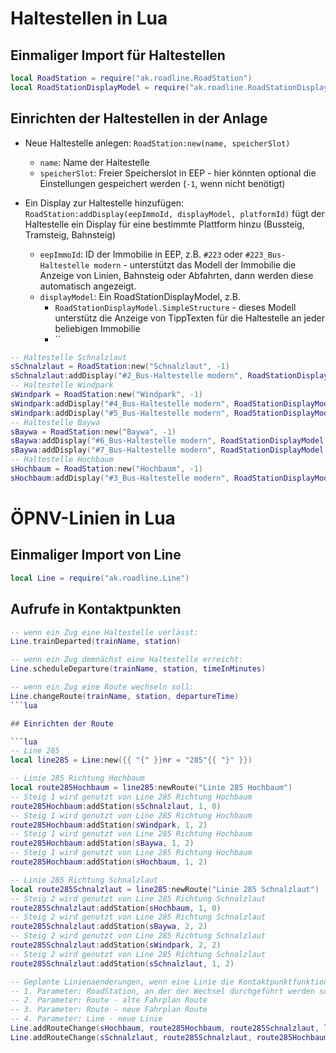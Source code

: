 # Haltestellen in Lua

## Einmaliger Import für Haltestellen

```lua
local RoadStation = require("ak.roadline.RoadStation")
local RoadStationDisplayModel = require("ak.roadline.RoadStationDisplayModel")
```

## Einrichten der Haltestellen in der Anlage

- Neue Haltestelle anlegen: `RoadStation:new(name, speicherSlot)`

  - `name`: Name der Haltestelle
  - `speicherSlot`: Freier Speicherslot in EEP - hier könnten optional die Einstellungen gespeichert werden (`-1`, wenn nicht benötigt)

- Ein Display zur Haltestelle hinzufügen: `RoadStation:addDisplay(eepImmoId, displayModel, platformId)`
  fügt der Haltestelle ein Display für eine bestimmte Plattform hinzu (Bussteig, Tramsteig, Bahnsteig)
  - `eepImmoId`: ID der Immobilie in EEP, z.B. `#223` oder `#223_Bus-Haltestelle modern` - unterstützt das Modell der Immobilie die Anzeige von Linien, Bahnsteig oder Abfahrten, dann werden diese automatisch angezeigt.
  - `displayModel`: Ein RoadStationDisplayModel, z.B.
    - `RoadStationDisplayModel.SimpleStructure` - dieses Modell unterstütz die Anzeige von TippTexten für die Haltestelle an jeder beliebigen Immobilie
    - ``

```lua
-- Haltestelle Schnalzlaut
sSchnalzlaut = RoadStation:new("Schnalzlaut", -1)
sSchnalzlaut:addDisplay("#2_Bus-Haltestelle modern", RoadStationDisplayModel.SimpleStructure, 1)
-- Haltestelle Windpark
sWindpark = RoadStation:new("Windpark", -1)
sWindpark:addDisplay("#4_Bus-Haltestelle modern", RoadStationDisplayModel.SimpleStructure, 1)
sWindpark:addDisplay("#5_Bus-Haltestelle modern", RoadStationDisplayModel.SimpleStructure, 2)
-- Haltestelle Baywa
sBaywa = RoadStation:new("Baywa", -1)
sBaywa:addDisplay("#6_Bus-Haltestelle modern", RoadStationDisplayModel.SimpleStructure, 1)
sBaywa:addDisplay("#7_Bus-Haltestelle modern", RoadStationDisplayModel.SimpleStructure, 2)
-- Haltestelle Hochbaum
sHochbaum = RoadStation:new("Hochbaum", -1)
sHochbaum:addDisplay("#3_Bus-Haltestelle modern", RoadStationDisplayModel.SimpleStructure, 1)
```

# ÖPNV-Linien in Lua

## Einmaliger Import von Line

```lua
local Line = require("ak.roadline.Line")
```

## Aufrufe in Kontaktpunkten

````lua
-- wenn ein Zug eine Haltestelle verlässt:
Line.trainDeparted(trainName, station)

-- wenn ein Zug demnächst eine Haltestelle erreicht:
Line.scheduleDeparture(trainName, station, timeInMinutes)

-- wenn ein Zug eine Route wechseln soll:
Line.changeRoute(trainName, station, departureTime)
```lua

## Einrichten der Route

```lua
-- Line 285
local line285 = Line:new({{ "{" }}nr = "285"{{ "}" }})

-- Linie 285 Richtung Hochbaum
local route285Hochbaum = line285:newRoute("Linie 285 Hochbaum")
-- Steig 1 wird genutzt von Line 285 Richtung Hochbaum
route285Hochbaum:addStation(sSchnalzlaut, 1, 0)
-- Steig 1 wird genutzt von Line 285 Richtung Hochbaum
route285Hochbaum:addStation(sWindpark, 1, 2)
-- Steig 1 wird genutzt von Line 285 Richtung Hochbaum
route285Hochbaum:addStation(sBaywa, 1, 2)
-- Steig 1 wird genutzt von Line 285 Richtung Hochbaum
route285Hochbaum:addStation(sHochbaum, 1, 2)

-- Linie 285 Richtung Schnalzlaut
local route285Schnalzlaut = line285:newRoute("Linie 285 Schnalzlaut")
-- Steig 2 wird genutzt von Line 285 Richtung Schnalzlaut
route285Schnalzlaut:addStation(sHochbaum, 1, 0)
-- Steig 2 wird genutzt von Line 285 Richtung Schnalzlaut
route285Schnalzlaut:addStation(sBaywa, 2, 2)
-- Steig 2 wird genutzt von Line 285 Richtung Schnalzlaut
route285Schnalzlaut:addStation(sWindpark, 2, 2)
-- Steig 2 wird genutzt von Line 285 Richtung Schnalzlaut
route285Schnalzlaut:addStation(sSchnalzlaut, 1, 2)

-- Geplante Linienaenderungen, wenn eine Linie die Kontaktpunktfunktion "changeDestination" aufruft
-- 1. Parameter: RoadStation, an der der Wechsel durchgeführt werden soll
-- 2. Parameter: Route - alte Fahrplan Route
-- 3. Parameter: Route - neue Fahrplan Route
-- 4. Parameter: Line - neue Linie
Line.addRouteChange(sHochbaum, route285Hochbaum, route285Schnalzlaut, line285)
Line.addRouteChange(sSchnalzlaut, route285Schnalzlaut, route285Hochbaum, line285)
````
